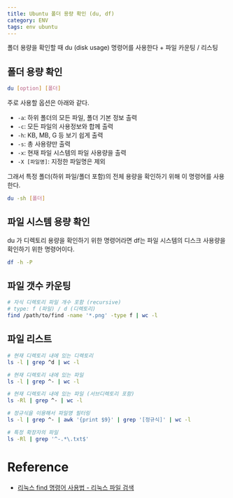 ```yaml
---
title: Ubuntu 폴더 용량 확인 (du, df)
category: ENV
tags: env ubuntu
---
```


폴더 용량을 확인할 때 du (disk usage) 명령어를 사용한다 + 파일 카운팅 / 리스팅

<!--more-->

## 폴더 용량 확인

```sh
du [option] [폴더]
```

주로 사용할 옵션은 아래와 같다.

- `-a`: 하위 폴더의 모든 파일, 폴더 기본 정보 출력
- `-c`: 모든 파일의 사용정보와 합께 출력
- `-h`: KB, MB, G 등 보기 쉽게 출력
- `-s`: 총 사용량만 출력
- `-x`: 현재 파일 시스템의 파일 사용량을 출력
- `-X [파일명]`: 지정한 파일명은 제외

그래서 특정 폴더(하위 파일/폴더 포함)의 전체 용량을 확인하기 위해 이 명령어를 사용한다.

```sh
du -sh [폴더]
```

## 파일 시스템 용량 확인

du 가 디렉토리 용량을 확인하기 위한 명령어라면 df는 파일 시스템의 디스크 사용량을 확인하기 위한 명령어이다.

```sh
df -h -P
```

## 파일 갯수 카운팅

```sh
# 자식 디렉토리 파일 개수 포함 (recursive)
# type: f (파일) / d (디렉토리)
find /path/to/find -name '*.png' -type f | wc -l
```

## 파일 리스트

```sh
# 현재 디렉토리 내에 있는 디렉토리
ls -l | grep ^d | wc -l

# 현재 디렉토리 내에 있는 파일
ls -l | grep ^- | wc -l

# 현재 디렉토리 내에 있는 파일 (서브디렉토리 포함)
ls -Rl | grep ^- | wc -l

# 정규식을 이용해서 파일명 필터링
ls -l | grep ^- | awk '{print $9}' | grep '[정규식]' | wc -l

# 특정 확장자의 파일
ls -Rl | grep '^-.*\.txt$'
```

# Reference

- [리눅스 find 명령어 사용법 - 리눅스 파일 검색](https://recipes4dev.tistory.com/156)